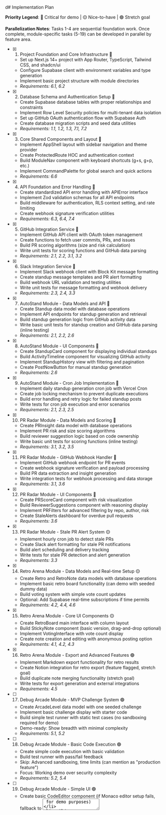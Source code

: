 d# Implementation Plan

**Priority Legend**: 🔴 Critical for demo | 🟡 Nice-to-have | 🟢 Stretch goal

**Parallelization Notes**: Tasks 1-4 are sequential foundation work. Once complete, module-specific tasks (5-19) can be developed in parallel by feature area.

- [x] 1. Project Foundation and Core Infrastructure 🔴

  - Set up Next.js 14+ project with App Router, TypeScript, Tailwind CSS, and shadcn/ui
  - Configure Supabase client with environment variables and type generation
  - Implement basic project structure with module directories
  - _Requirements: 6.1, 6.2_

- [x] 2. Database Schema and Authentication Setup 🔴

  - Create Supabase database tables with proper relationships and constraints
  - Implement Row Level Security policies for multi-tenant data isolation
  - Set up GitHub OAuth authentication flow with Supabase Auth
  - Create database migration scripts and seed data utilities
  - _Requirements: 1.1, 1.2, 1.3, 7.1, 7.2_

- [x] 3. Core Shared Components and Layout 🔴

  - Implement AppShell layout with sidebar navigation and theme provider
  - Create ProtectedRoute HOC and authentication context
  - Build ModuleNav component with keyboard shortcuts (g+s, g+p, etc.)
  - Implement CommandPalette for global search and quick actions
  - _Requirements: 6.6_

- [x] 4. API Foundation and Error Handling 🔴

  - Create standardized API error handling with APIError interface
  - Implement Zod validation schemas for all API endpoints
  - Build middleware for authentication, RLS context setting, and rate limiting
  - Create webhook signature verification utilities
  - _Requirements: 6.3, 6.4, 7.4_

- [x] 5. GitHub Integration Service 🔴

  - Implement GitHub API client with OAuth token management
  - Create functions to fetch user commits, PRs, and issues
  - Build PR scoring algorithms (size and risk calculation)
  - Write unit tests for scoring functions and GitHub data parsing
  - _Requirements: 2.1, 2.2, 3.1, 3.2_

- [x] 6. Slack Integration Service 🔴

  - Implement Slack webhook client with Block Kit message formatting
  - Create standup message templates and PR alert formatting
  - Build webhook URL validation and testing utilities
  - Write unit tests for message formatting and webhook delivery
  - _Requirements: 2.3, 2.4, 3.3_

- [x] 7. AutoStand Module - Data Models and API 🔴

  - Create Standup data model with database operations
  - Implement API endpoints for standup generation and retrieval
  - Build standup generation logic from GitHub activity data
  - Write basic unit tests for standup creation and GitHub data parsing (inline testing)
  - _Requirements: 2.1, 2.2, 2.6_

- [x] 8. AutoStand Module - UI Components 🔴

  - Create StandupCard component for displaying individual standups
  - Build ActivityTimeline component for visualizing GitHub activity
  - Implement StandupHistory view with filtering and pagination
  - Create PostNowButton for manual standup generation
  - _Requirements: 2.6_

- [x] 9. AutoStand Module - Cron Job Implementation 🔴

  - Implement daily standup generation cron job with Vercel Cron
  - Create job locking mechanism to prevent duplicate executions
  - Build error handling and retry logic for failed standup posts
  - Write tests for cron job execution and error scenarios
  - _Requirements: 2.1, 2.3, 2.5_

- [x] 10. PR Radar Module - Data Models and Scoring 🔴

  - Create PRInsight data model with database operations
  - Implement PR risk and size scoring algorithms
  - Build reviewer suggestion logic based on code ownership
  - Write basic unit tests for scoring functions (inline testing)
  - _Requirements: 3.1, 3.2, 3.5_

- [x] 11. PR Radar Module - GitHub Webhook Handler 🔴

  - Implement GitHub webhook endpoint for PR events
  - Create webhook signature verification and payload processing
  - Build PR data extraction and insight generation
  - Write integration tests for webhook processing and data storage
  - _Requirements: 3.1, 3.6_

- [x] 12. PR Radar Module - UI Components 🔴

  - Create PRScoreCard component with risk visualization
  - Build ReviewerSuggestions component with reasoning display
  - Implement PRFilters for advanced filtering by repo, author, risk
  - Create StaleAlerts dashboard for overdue pull requests
  - _Requirements: 3.6_

- [x] 13. PR Radar Module - Stale PR Alert System 🟡

  - Implement hourly cron job to detect stale PRs
  - Create Slack alert formatting for stale PR notifications
  - Build alert scheduling and delivery tracking
  - Write tests for stale PR detection and alert generation
  - _Requirements: 3.3_

- [x] 14. Retro Arena Module - Data Models and Real-time Setup 🟡

  - Create Retro and RetroNote data models with database operations
  - Implement basic retro board functionality (can demo with seeded dummy data)
  - Build voting system with simple vote count updates
  - Optional: Add Supabase real-time subscriptions if time permits
  - _Requirements: 4.2, 4.4, 4.6_

- [x] 15. Retro Arena Module - Core UI Components 🟡

  - Create RetroBoard main interface with column layout
  - Build StickyNote component (basic version, drag-and-drop optional)
  - Implement VotingInterface with vote count display
  - Create note creation and editing with anonymous posting option
  - _Requirements: 4.1, 4.2, 4.3_

- [x] 16. Retro Arena Module - Export and Advanced Features 🟢

  - Implement Markdown export functionality for retro results
  - Create Notion integration for retro export (feature flagged, stretch goal)
  - Build duplicate note merging functionality (stretch goal)
  - Write tests for export generation and external integrations
  - _Requirements: 4.5_

- [ ] 17. Debug Arcade Module - MVP Challenge System 🟢

  - Create ArcadeLevel data model with one seeded challenge
  - Implement basic challenge display with starter code
  - Build simple test runner with static test cases (no sandboxing required for demo)
  - Demo-ready: Show breadth with minimal complexity
  - _Requirements: 5.1, 5.2_

- [ ] 18. Debug Arcade Module - Basic Code Execution 🟢

  - Create simple code execution with basic validation
  - Build test runner with pass/fail feedback
  - Skip: Advanced sandboxing, time limits (can mention as "production feature")
  - Focus: Working demo over security complexity
  - _Requirements: 5.2, 5.4_

- [ ] 19. Debug Arcade Module - Simple UI 🟢

  - Create basic CodeEditor component (if Monaco editor setup fails, fallback to <textarea> for demo purposes)
  - Build TestRunner UI with simple test results display
  - Skip: Leaderboard complexity (can show static demo data)
  - Create ChallengeCard for challenge selection
  - _Requirements: 5.1, 5.5_

- [x] 20. Real-time Features Integration 🟡

  - Implement RealtimeProvider for managing Supabase subscriptions
  - Create LiveUpdates component for displaying real-time changes
  - Build collaborative cursor system for retro boards (stretch goal)
  - Write tests for real-time event handling across all modules
  - _Requirements: 4.6, 6.6_

- [x] 21. Settings and Organization Management 🟡

  - Create organization settings page with integration configuration
  - Implement team member management with role-based permissions
  - Build integration setup flows for GitHub and Slack
  - Create feature flag management interface (stretch goal)
  - _Requirements: 1.3, 1.4, 7.6_

- [x] 22. Onboarding and Demo Data 🔴

  - Create onboarding flow for new users and organizations
  - Implement demo data seeding scripts for all modules
  - Build empty state components with call-to-action buttons
  - Create guided tour for first-time users
  - Seed project with realistic GitHub + Slack demo organizations
  - _Requirements: 1.1, 1.2_

- [x] 23. Testing Infrastructure 🟡

  - Set up Vitest for unit testing (expand from inline tests in modules)
  - Configure Playwright for basic E2E smoke tests
  - Skip: Complex test infrastructure until post-demo
  - Focus: Core functionality works reliably
  - _Requirements: 6.4, 7.4_

- [ ] 24. Security Hardening and Performance 🟡

  - Implement comprehensive input validation with Zod schemas
  - Add security headers and CORS configuration
  - Create rate limiting for API endpoints
  - Optimize database queries and add proper indexing
  - Integrate lightweight logging (pino/console) + Supabase logs dashboard for debugging during hackathon
  - Show errors as friendly toast notifications in demo (e.g., webhook fail → retry button)
  - _Requirements: 7.1, 7.2, 7.3, 7.4_

- [x] 25. Deployment and CI/CD 🔴

  - Configure Vercel deployment with environment variables (auto-deploy on push)
  - Set up basic GitHub Actions for automated testing 🟡 (downgrade if pressed for time)
  - Implement database migration pipeline
  - Create basic monitoring and error tracking setup
  - _Requirements: 6.5_

- [x] 26. Documentation and Final Polish 🔴

  - Create comprehensive README with setup instructions
  - Write API documentation with example requests/responses
  - Implement accessibility improvements (ARIA labels, keyboard navigation)
  - Add final UI polish and responsive design improvements
  - Create 3-minute demo script and recording plan for Devpost submission
  - Script walkthrough: login → AutoStand daily summary → PR Radar risk detection → Retro seeded demo → Arcade single challenge
  - _Requirements: 6.6_
